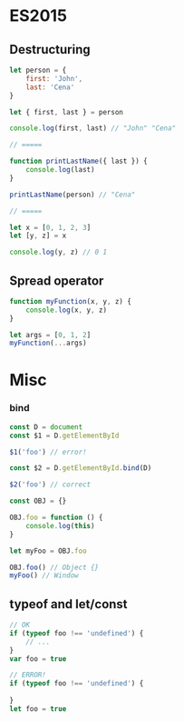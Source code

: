 # ES2015

## Destructuring

```js
let person = {
    first: 'John',
    last: 'Cena'
}

let { first, last } = person

console.log(first, last) // "John" "Cena" 

// =====

function printLastName({ last }) {
    console.log(last)
}

printLastName(person) // "Cena"

// =====

let x = [0, 1, 2, 3]
let [y, z] = x

console.log(y, z) // 0 1

```

## Spread operator

```js
function myFunction(x, y, z) {
    console.log(x, y, z)
}

let args = [0, 1, 2]
myFunction(...args)

```

# Misc

### bind

```js
const D = document
const $1 = D.getElementById

$1('foo') // error!

const $2 = D.getElementById.bind(D)

$2('foo') // correct
```

```js
const OBJ = {}

OBJ.foo = function () {
    console.log(this)
}

let myFoo = OBJ.foo

OBJ.foo() // Object {}
myFoo() // Window
```

## typeof and let/const

```js
// OK
if (typeof foo !== 'undefined') {
    // ...
}
var foo = true
```

```js
// ERROR!
if (typeof foo !== 'undefined') {
    
}
let foo = true
```
